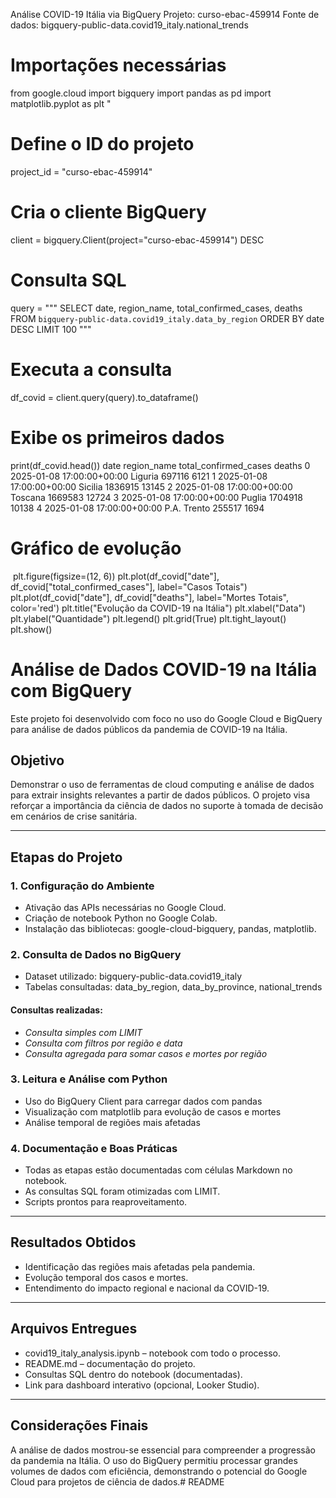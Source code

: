Análise COVID-19 Itália via BigQuery
Projeto: curso-ebac-459914 Fonte de dados: bigquery-public-data.covid19_italy.national_trends

# Importações necessárias
from google.cloud import bigquery
import pandas as pd
import matplotlib.pyplot as plt
"
# Define o ID do projeto
project_id = "curso-ebac-459914"
​
# Cria o cliente BigQuery
client = bigquery.Client(project="curso-ebac-459914")
 DESC
# Consulta SQL
query = """
SELECT 
  date,
  region_name, 
  total_confirmed_cases,
  deaths
FROM 
  `bigquery-public-data.covid19_italy.data_by_region`
ORDER BY date DESC
LIMIT 100
"""
​
# Executa a consulta
df_covid = client.query(query).to_dataframe()
​
# Exibe os primeiros dados
print(df_covid.head())
                       date  region_name  total_confirmed_cases  deaths
0 2025-01-08 17:00:00+00:00      Liguria                 697116    6121
1 2025-01-08 17:00:00+00:00      Sicilia                1836915   13145
2 2025-01-08 17:00:00+00:00      Toscana                1669583   12724
3 2025-01-08 17:00:00+00:00       Puglia                1704918   10138
4 2025-01-08 17:00:00+00:00  P.A. Trento                 255517    1694
# Gráfico de evolução
​
plt.figure(figsize=(12, 6))
plt.plot(df_covid["date"], df_covid["total_confirmed_cases"], label="Casos Totais")
plt.plot(df_covid["date"], df_covid["deaths"], label="Mortes Totais", color='red')
plt.title("Evolução da COVID-19 na Itália")
plt.xlabel("Data")
plt.ylabel("Quantidade")
plt.legend()
plt.grid(True)
plt.tight_layout()
plt.show()


# Análise de Dados COVID-19 na Itália com BigQuery

Este projeto foi desenvolvido com foco no uso do Google Cloud e BigQuery para análise de dados públicos da pandemia de COVID-19 na Itália.

## Objetivo

Demonstrar o uso de ferramentas de cloud computing e análise de dados para extrair insights relevantes a partir de dados públicos. O projeto visa reforçar a importância da ciência de dados no suporte à tomada de decisão em cenários de crise sanitária.

---

## Etapas do Projeto

### 1. Configuração do Ambiente
- Ativação das APIs necessárias no Google Cloud.
- Criação de notebook Python no Google Colab.
- Instalação das bibliotecas: google-cloud-bigquery, pandas, matplotlib.

### 2. Consulta de Dados no BigQuery
- Dataset utilizado: bigquery-public-data.covid19_italy
- Tabelas consultadas: data_by_region, data_by_province, national_trends

#### Consultas realizadas:
- *Consulta simples com LIMIT*
- *Consulta com filtros por região e data*
- *Consulta agregada para somar casos e mortes por região*

### 3. Leitura e Análise com Python
- Uso do BigQuery Client para carregar dados com pandas
- Visualização com matplotlib para evolução de casos e mortes
- Análise temporal de regiões mais afetadas

### 4. Documentação e Boas Práticas
- Todas as etapas estão documentadas com células Markdown no notebook.
- As consultas SQL foram otimizadas com LIMIT.
- Scripts prontos para reaproveitamento.

---

## Resultados Obtidos

- Identificação das regiões mais afetadas pela pandemia.
- Evolução temporal dos casos e mortes.
- Entendimento do impacto regional e nacional da COVID-19.

---

## Arquivos Entregues

- covid19_italy_analysis.ipynb – notebook com todo o processo.
- README.md – documentação do projeto.
- Consultas SQL dentro do notebook (documentadas).
- Link para dashboard interativo (opcional, Looker Studio).

---

## Considerações Finais

A análise de dados mostrou-se essencial para compreender a progressão da pandemia na Itália. O uso do BigQuery permitiu processar grandes volumes de dados com eficiência, demonstrando o potencial do Google Cloud para projetos de ciência de dados.# README
